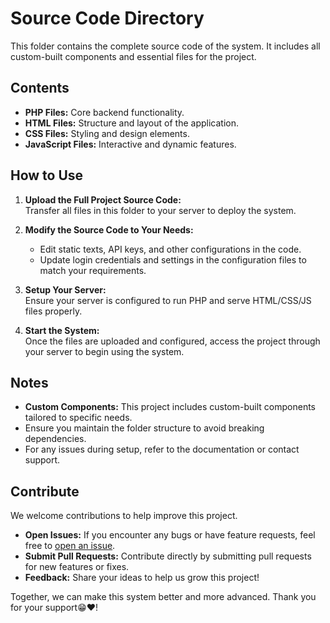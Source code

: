 # Source Code Directory

This folder contains the complete source code of the system. It includes all custom-built components and essential files for the project.

## Contents

- **PHP Files:** Core backend functionality.
- **HTML Files:** Structure and layout of the application.
- **CSS Files:** Styling and design elements.
- **JavaScript Files:** Interactive and dynamic features.

## How to Use

1. **Upload the Full Project Source Code:**  
   Transfer all files in this folder to your server to deploy the system.

2. **Modify the Source Code to Your Needs:**  
   - Edit static texts, API keys, and other configurations in the code.  
   - Update login credentials and settings in the configuration files to match your requirements.

3. **Setup Your Server:**  
   Ensure your server is configured to run PHP and serve HTML/CSS/JS files properly.

4. **Start the System:**  
   Once the files are uploaded and configured, access the project through your server to begin using the system.

## Notes

- **Custom Components:** This project includes custom-built components tailored to specific needs. 
- Ensure you maintain the folder structure to avoid breaking dependencies.
- For any issues during setup, refer to the documentation or contact support.


## Contribute

We welcome contributions to help improve this project. 

- **Open Issues:** If you encounter any bugs or have feature requests, feel free to [open an issue](https://github.com/PanagiotisKotsorgios/gplms/issues).  
- **Submit Pull Requests:** Contribute directly by submitting pull requests for new features or fixes.  
- **Feedback:** Share your ideas to help us grow this project!

Together, we can make this system better and more advanced. Thank you for your support😁❤!
